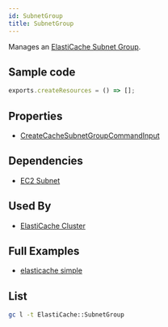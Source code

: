 ```yaml
---
id: SubnetGroup
title: SubnetGroup
---
```


Manages an [ElastiCache Subnet Group](https://console.aws.amazon.com/elasticache/home#/subnet-groups).

## Sample code

```js
exports.createResources = () => [];
```

## Properties

- [CreateCacheSubnetGroupCommandInput](https://docs.aws.amazon.com/AWSJavaScriptSDK/v3/latest/clients/client-elasticache/interfaces/createcachesubnetgroupcommandinput.html)

## Dependencies

- [EC2 Subnet](../EC2/Subnet.md)

## Used By

- [ElastiCache Cluster](../ElastiCache/Cluster.md)

## Full Examples

- [elasticache simple](https://github.com/grucloud/grucloud/tree/main/examples/aws/ElastiCache/elasticache-simple)

## List

```sh
gc l -t ElastiCache::SubnetGroup
```

```txt

```
